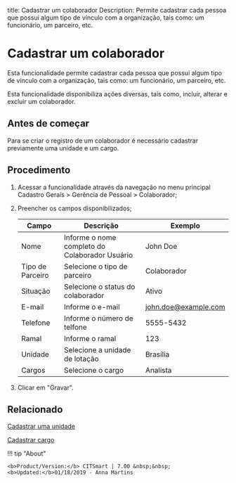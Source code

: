 title: Cadastrar um colaborador
Description: Permite cadastrar cada pessoa que possui algum tipo de vínculo com a organização, tais como: um funcionário, um parceiro, etc.
# Cadastrar um colaborador

Esta funcionalidade permite cadastrar cada pessoa que possui algum tipo de
vínculo com a organização, tais como: um funcionário, um parceiro, etc.

Esta funcionalidade disponibiliza ações diversas, tais como, incluir, alterar e
excluir um colaborador.

Antes de começar
--------------------

Para se criar o registro de um colaborador é necessário cadastrar previamente
uma unidade e um cargo.

Procedimento
----------------

1.  Acessar a funcionalidade através da navegação no menu principal Cadastro
    Gerais \> Gerência de Pessoal \> Colaborador;

2.  Preencher os campos disponibilizados;

    | Campo | Descrição | Exemplo |
    |-------|-----------|---------|
    | Nome | Informe o nome completo do Colaborador Usuário | John Doe  |
    | Tipo de Parceiro | Selecione o tipo de parceiro | Colaborador |
    | Situação | Selecione o status do colaborador | Ativo |
    | E-mail | Informe o e-mail | john.doe@example.com |
    | Telefone | Informe o número de telfone | 5555-5432 |
    | Ramal | Informe o ramal | 123 |
    | Unidade | Selecione a unidade de lotação | Brasília |
    | Cargos | Selecione o cargo | Analista |

3.  Clicar em "Gravar".


Relacionado
-------

[Cadastrar uma unidade](/pt-br/citsmart-7/platform-administration/region-and-language/register-unit.html)

[Cadastrar cargo](/pt-br/citsmart-7/initial-settings/access-settings/user/position.html)

!!! tip "About"

    <b>Product/Version:</b> CITSmart | 7.00 &nbsp;&nbsp;
    <b>Updated:</b>01/18/2019 - Anna Martins
